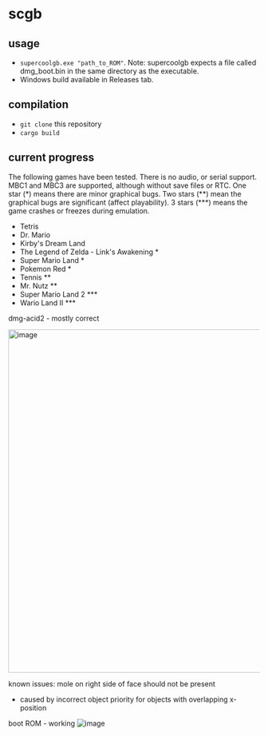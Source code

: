 # scgb
## usage
- `supercoolgb.exe "path_to_ROM"`. Note: supercoolgb expects a file called dmg_boot.bin in the same directory as the executable. 
- Windows build available in Releases tab.
## compilation
- `git clone` this repository
- `cargo build`
  
## current progress

The following games have been tested. There is no audio, or serial support. MBC1 and MBC3 are supported, although without save files or RTC.
One star (\*) means there are minor graphical bugs. Two stars (\*\*) mean the graphical bugs are significant (affect playability). 3 stars  (\*\*\*) means the game crashes or freezes during emulation.
- Tetris
- Dr. Mario
- Kirby's Dream Land
- The Legend of Zelda - Link's Awakening *
- Super Mario Land *
- Pokemon Red *
- Tennis **
- Mr. Nutz **
- Super Mario Land 2 ***
- Wario Land II ***

dmg-acid2 - mostly correct 

<img width="763" height="687" alt="image" src="https://github.com/user-attachments/assets/84c88fb6-6c57-469c-a440-4a76e1838728" />

known issues:
mole on right side of face should not be present
- caused by incorrect object priority for objects with overlapping x-position
  
boot ROM - working
![image](https://github.com/user-attachments/assets/65481835-3ee6-4097-9197-789a2bcc1f0e)
